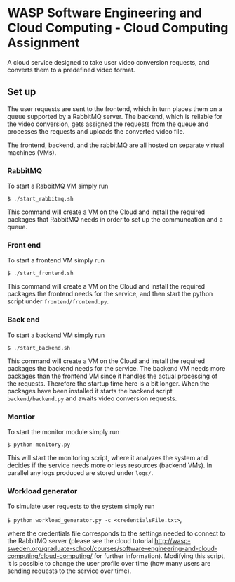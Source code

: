 # WASP Software Engineering and Cloud Computing - Cloud Computing Assignment
A cloud service designed to take user video conversion requests, and converts them to a predefined video format.

## Set up
The user requests are sent to the frontend, which in turn places them on a queue supported by a RabbitMQ server. The backend, which is reliable for the video conversion, gets assigned the requests from the queue and processes the requests and uploads the converted video file.

The frontend, backend, and the rabbitMQ are all hosted on separate virtual machines (VMs).

### RabbitMQ

To start a RabbitMQ VM simply run

`$ ./start_rabbitmq.sh`

This command will create  a VM on the Cloud and install the required packages that RabbitMQ needs in order to set up the communcation and a queue.

### Front end
To start a frontend VM simply run

`$ ./start_frontend.sh`

This command will create a VM on the Cloud and install the required packages the frontend needs for the service, and then start the python script under `frontend/frontend.py`.

### Back end
To start a backend VM simply run

`$ ./start_backend.sh`

This command will create a VM on the Cloud and install the required packages the backend needs for the service. The backend VM needs more packages than the frontend VM since it handles the actual processing of the requests. Therefore the startup time here is a bit longer. When the packages have been installed it starts the backend script `backend/backend.py` and awaits video conversion requests.


### Montior
To start the monitor module simply run

`$ python monitory.py`

This will start the monitoring script, where it analyzes the system and decides if the service needs more or less resources (backend VMs). In parallel any logs produced are stored under `logs/`.

### Workload generator
To simulate user requests to the system simply run

`$ python workload_generator.py -c <credentialsFile.txt>`,

where the credentials file corresponds to the settings needed to connect to the RabbitMQ server (please see the cloud tutorial http://wasp-sweden.org/graduate-school/courses/software-engineering-and-cloud-computing/cloud-computing/ for further information). Modifying this script, it is possible to change the user profile over time (how many users are sending requests to the service over time).
